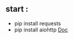 ## start :

- pip install requests
- pip install aiohttp
<a href='https://docs.aiohttp.org/en/stable/client_reference.html'>Doc</a>


